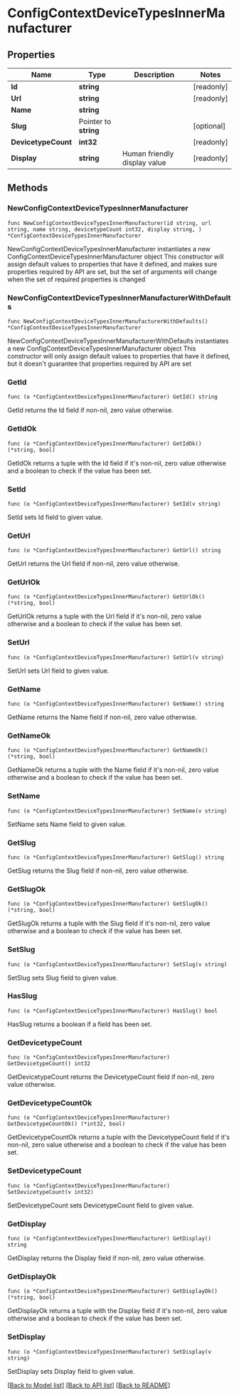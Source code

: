 # ConfigContextDeviceTypesInnerManufacturer

## Properties

Name | Type | Description | Notes
------------ | ------------- | ------------- | -------------
**Id** | **string** |  | [readonly] 
**Url** | **string** |  | [readonly] 
**Name** | **string** |  | 
**Slug** | Pointer to **string** |  | [optional] 
**DevicetypeCount** | **int32** |  | [readonly] 
**Display** | **string** | Human friendly display value | [readonly] 

## Methods

### NewConfigContextDeviceTypesInnerManufacturer

`func NewConfigContextDeviceTypesInnerManufacturer(id string, url string, name string, devicetypeCount int32, display string, ) *ConfigContextDeviceTypesInnerManufacturer`

NewConfigContextDeviceTypesInnerManufacturer instantiates a new ConfigContextDeviceTypesInnerManufacturer object
This constructor will assign default values to properties that have it defined,
and makes sure properties required by API are set, but the set of arguments
will change when the set of required properties is changed

### NewConfigContextDeviceTypesInnerManufacturerWithDefaults

`func NewConfigContextDeviceTypesInnerManufacturerWithDefaults() *ConfigContextDeviceTypesInnerManufacturer`

NewConfigContextDeviceTypesInnerManufacturerWithDefaults instantiates a new ConfigContextDeviceTypesInnerManufacturer object
This constructor will only assign default values to properties that have it defined,
but it doesn't guarantee that properties required by API are set

### GetId

`func (o *ConfigContextDeviceTypesInnerManufacturer) GetId() string`

GetId returns the Id field if non-nil, zero value otherwise.

### GetIdOk

`func (o *ConfigContextDeviceTypesInnerManufacturer) GetIdOk() (*string, bool)`

GetIdOk returns a tuple with the Id field if it's non-nil, zero value otherwise
and a boolean to check if the value has been set.

### SetId

`func (o *ConfigContextDeviceTypesInnerManufacturer) SetId(v string)`

SetId sets Id field to given value.


### GetUrl

`func (o *ConfigContextDeviceTypesInnerManufacturer) GetUrl() string`

GetUrl returns the Url field if non-nil, zero value otherwise.

### GetUrlOk

`func (o *ConfigContextDeviceTypesInnerManufacturer) GetUrlOk() (*string, bool)`

GetUrlOk returns a tuple with the Url field if it's non-nil, zero value otherwise
and a boolean to check if the value has been set.

### SetUrl

`func (o *ConfigContextDeviceTypesInnerManufacturer) SetUrl(v string)`

SetUrl sets Url field to given value.


### GetName

`func (o *ConfigContextDeviceTypesInnerManufacturer) GetName() string`

GetName returns the Name field if non-nil, zero value otherwise.

### GetNameOk

`func (o *ConfigContextDeviceTypesInnerManufacturer) GetNameOk() (*string, bool)`

GetNameOk returns a tuple with the Name field if it's non-nil, zero value otherwise
and a boolean to check if the value has been set.

### SetName

`func (o *ConfigContextDeviceTypesInnerManufacturer) SetName(v string)`

SetName sets Name field to given value.


### GetSlug

`func (o *ConfigContextDeviceTypesInnerManufacturer) GetSlug() string`

GetSlug returns the Slug field if non-nil, zero value otherwise.

### GetSlugOk

`func (o *ConfigContextDeviceTypesInnerManufacturer) GetSlugOk() (*string, bool)`

GetSlugOk returns a tuple with the Slug field if it's non-nil, zero value otherwise
and a boolean to check if the value has been set.

### SetSlug

`func (o *ConfigContextDeviceTypesInnerManufacturer) SetSlug(v string)`

SetSlug sets Slug field to given value.

### HasSlug

`func (o *ConfigContextDeviceTypesInnerManufacturer) HasSlug() bool`

HasSlug returns a boolean if a field has been set.

### GetDevicetypeCount

`func (o *ConfigContextDeviceTypesInnerManufacturer) GetDevicetypeCount() int32`

GetDevicetypeCount returns the DevicetypeCount field if non-nil, zero value otherwise.

### GetDevicetypeCountOk

`func (o *ConfigContextDeviceTypesInnerManufacturer) GetDevicetypeCountOk() (*int32, bool)`

GetDevicetypeCountOk returns a tuple with the DevicetypeCount field if it's non-nil, zero value otherwise
and a boolean to check if the value has been set.

### SetDevicetypeCount

`func (o *ConfigContextDeviceTypesInnerManufacturer) SetDevicetypeCount(v int32)`

SetDevicetypeCount sets DevicetypeCount field to given value.


### GetDisplay

`func (o *ConfigContextDeviceTypesInnerManufacturer) GetDisplay() string`

GetDisplay returns the Display field if non-nil, zero value otherwise.

### GetDisplayOk

`func (o *ConfigContextDeviceTypesInnerManufacturer) GetDisplayOk() (*string, bool)`

GetDisplayOk returns a tuple with the Display field if it's non-nil, zero value otherwise
and a boolean to check if the value has been set.

### SetDisplay

`func (o *ConfigContextDeviceTypesInnerManufacturer) SetDisplay(v string)`

SetDisplay sets Display field to given value.



[[Back to Model list]](../README.md#documentation-for-models) [[Back to API list]](../README.md#documentation-for-api-endpoints) [[Back to README]](../README.md)


